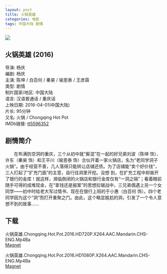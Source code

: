 ```yaml
---
layout: post
title: 火锅英雄
categories: 电影
tags: 中国大陆 剧情
---
```


[![](http://i2.buimg.com/194ee975abc731fct.jpg)](http://i2.buimg.com/194ee975abc731fc.jpg)

## 火锅英雄 (2016)
导演: 杨庆  
编剧: 杨庆  
主演: 陈坤 / 白百何 / 秦昊 / 喻恩泰 / 王彦霖  
类型: 剧情  
制片国家/地区: 中国大陆  
语言: 汉语普通话 / 重庆话  
上映日期: 2016-04-01(中国大陆)  
片长: 95分钟  
又名: 火锅 / Chongqing Hot Pot  
IMDb链接: [tt5596352](http://www.imdb.com/title/tt5596352)

## 剧情简介
　　在布满防空洞的重庆，三个从初中就“厮混”在一起的好兄弟刘波（陈坤 饰）、许东（秦昊 饰）和王平川（喻恩泰 饰）合伙开着一家火锅店，名为“老同学洞子火锅”。由于经营不善，几人落得只能转让店铺还债。为了店铺能“卖个好价钱”，三人打起了“扩充门面”的主意，自行往洞里开挖。没想 到，在扩充工程中却凿开了银行的金库！就这样，濒临倒闭的火锅店和银行金库仅有“一洞之隔”；看着眼前随手可得的成堆现金，在“拿钱还是报案”的思想拉锯战中，三兄弟偶遇上另一个女同学——初中时给老大写过情书、现在在银行上班的于小惠（白百何 饰）。四个老同学因为这个“洞”而打开重聚之门。由此，这个略显尴尬的洞，引发了一个令人意想不到的故事……

## 下载
火锅英雄.Chongqing.Hot.Pot.2016.HD720P.X264.AAC.Mandarin.CHS-ENG.Mp4Ba  
[Magnet](magnet:?xt=urn:btih:9fdb61497da07c5ca3585821ebe65e7c93b47df0&tr=http://bt.mp4ba.com:2710/announce)

火锅英雄.Chongqing.Hot.Pot.2016.HD1080P.X264.AAC.Mandarin.CHS-ENG.Mp4Ba  
[Magnet](magnet:?xt=urn:btih:70c6631895becec7febc4ae5a873f11ce78d55cf&tr=http://bt.mp4ba.com:2710/announce)
